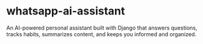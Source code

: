 # whatsapp-ai-assistant
An AI-powered personal assistant built with Django that answers questions, tracks habits, summarizes content, and keeps you informed and organized.
